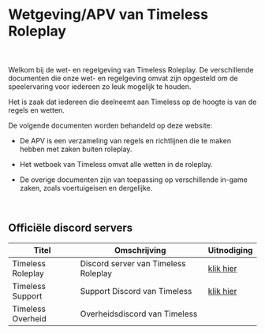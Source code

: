 # Wetgeving/APV van Timeless Roleplay
<br>
<br>
Welkom bij de wet- en regelgeving van Timeless Roleplay. De verschillende documenten die onze wet- en regelgeving omvat zijn opgesteld om de speelervaring voor iedereen zo leuk mogelijk te houden.

Het is zaak dat iedereen die deelneemt aan Timeless op de hoogte is van de regels en wetten.

De volgende documenten worden behandeld op deze website:

* De APV is een verzameling van regels en richtlijnen die te maken hebben met zaken buiten roleplay.

* Het wetboek van Timeless omvat alle wetten in de roleplay.

* De overige documenten zijn van toepassing op verschillende in-game zaken, zoals voertuigeisen en dergelijke.

<br>

## Officiële discord servers

| Titel | Omschrijving | Uitnodiging |
| ---| -------------| ---- |
| Timeless Roleplay | Discord server van Timeless Roleplay | [klik hier](https://discord.gg/UJhT4m27mF)
| Timeless Support | Support Discord van Timeless | [klik hier](https://discord.gg/jn7bF4YVQN)|
| Timeless Overheid | Overheidsdiscord van Timeless | |
